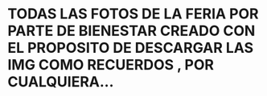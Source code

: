 # TODAS LAS FOTOS DE LA FERIA POR PARTE DE BIENESTAR CREADO CON EL PROPOSITO DE DESCARGAR LAS IMG COMO RECUERDOS , POR CUALQUIERA...
